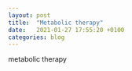 ```yaml
---
layout: post
title:  "Metabolic therapy"
date:   2021-01-27 17:55:20 +0100
categories: blog
---
```



metabolic therapy
